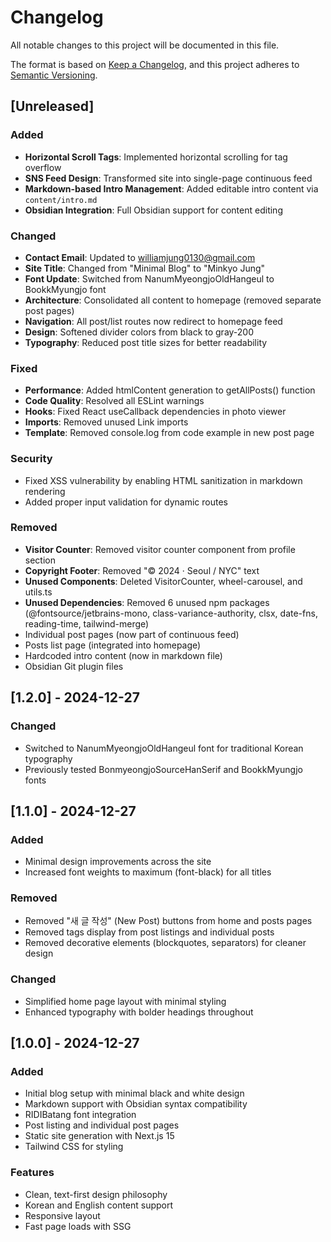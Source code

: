 # Changelog

All notable changes to this project will be documented in this file.

The format is based on [Keep a Changelog](https://keepachangelog.com/en/1.0.0/),
and this project adheres to [Semantic Versioning](https://semver.org/spec/v2.0.0.html).

## [Unreleased]

### Added
- **Horizontal Scroll Tags**: Implemented horizontal scrolling for tag overflow
- **SNS Feed Design**: Transformed site into single-page continuous feed
- **Markdown-based Intro Management**: Added editable intro content via `content/intro.md`
- **Obsidian Integration**: Full Obsidian support for content editing

### Changed
- **Contact Email**: Updated to williamjung0130@gmail.com
- **Site Title**: Changed from "Minimal Blog" to "Minkyo Jung"
- **Font Update**: Switched from NanumMyeongjoOldHangeul to BookkMyungjo font
- **Architecture**: Consolidated all content to homepage (removed separate post pages)
- **Navigation**: All post/list routes now redirect to homepage feed
- **Design**: Softened divider colors from black to gray-200
- **Typography**: Reduced post title sizes for better readability

### Fixed
- **Performance**: Added htmlContent generation to getAllPosts() function
- **Code Quality**: Resolved all ESLint warnings
- **Hooks**: Fixed React useCallback dependencies in photo viewer
- **Imports**: Removed unused Link imports
- **Template**: Removed console.log from code example in new post page

### Security
- Fixed XSS vulnerability by enabling HTML sanitization in markdown rendering
- Added proper input validation for dynamic routes

### Removed
- **Visitor Counter**: Removed visitor counter component from profile section
- **Copyright Footer**: Removed "© 2024 · Seoul / NYC" text
- **Unused Components**: Deleted VisitorCounter, wheel-carousel, and utils.ts
- **Unused Dependencies**: Removed 6 unused npm packages (@fontsource/jetbrains-mono, class-variance-authority, clsx, date-fns, reading-time, tailwind-merge)
- Individual post pages (now part of continuous feed)
- Posts list page (integrated into homepage)
- Hardcoded intro content (now in markdown file)
- Obsidian Git plugin files

## [1.2.0] - 2024-12-27

### Changed
- Switched to NanumMyeongjoOldHangeul font for traditional Korean typography
- Previously tested BonmyeongjoSourceHanSerif and BookkMyungjo fonts

## [1.1.0] - 2024-12-27

### Added
- Minimal design improvements across the site
- Increased font weights to maximum (font-black) for all titles

### Removed
- Removed "새 글 작성" (New Post) buttons from home and posts pages
- Removed tags display from post listings and individual posts
- Removed decorative elements (blockquotes, separators) for cleaner design

### Changed
- Simplified home page layout with minimal styling
- Enhanced typography with bolder headings throughout

## [1.0.0] - 2024-12-27

### Added
- Initial blog setup with minimal black and white design
- Markdown support with Obsidian syntax compatibility
- RIDIBatang font integration
- Post listing and individual post pages
- Static site generation with Next.js 15
- Tailwind CSS for styling

### Features
- Clean, text-first design philosophy
- Korean and English content support
- Responsive layout
- Fast page loads with SSG